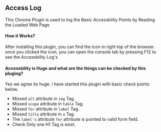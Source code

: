 ## Access Log ##

This Chrome Plugin is used to log the Basic Accessbility Points by Reading the Loaded Web Page

#### How it Works? ####
After installing this plugin, you can find the icon in right top of the browser. once you clicked the icon, you can open the console tab by pressing F12 to see the Accessbility Log's

#### Accessbility is Huge and what are the things can be checked by this pluging? ####
Yes we agree its huge. i have started this plugin with basic check points below.

- Missed `alt` attribute in `img` Tag.
- Missed `scope` attribute in `table` Tag.
- Missed `for` attribute in `label` Tag.
- Missed `title` attribute in `a` Tag.
- The `label's` attribute `for` attribute is pointed to valid form field.
- Check Only one H1 Tag is exist.
